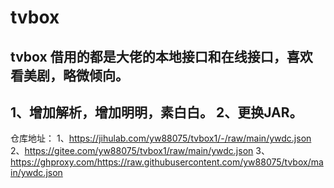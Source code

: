# tvbox
tvbox
借用的都是大佬的本地接口和在线接口，喜欢看美剧，略微倾向。
---------------------------------
1、增加解析，增加明明，素白白。
2、更换JAR。
---------------------------------
仓库地址：
1、https://jihulab.com/yw88075/tvbox1/-/raw/main/ywdc.json
2、https://gitee.com/yw88075/tvbox1/raw/main/ywdc.json
3、https://ghproxy.com/https://raw.githubusercontent.com/yw88075/tvbox/main/ywdc.json


